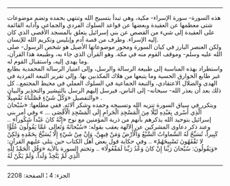 ------------------------------------------------------------------------

هذه السورة- سورة الإسراء- مكية، وهي تبدأ بتسبيح الله وتنتهي بحمده وتضم
موضوعات شتى معظمها عن العقيدة وبعضها عن قواعد السلوك الفردي والجماعي
وآدابه القائمة على العقيدة إلى شيء من القصص عن بني إسرائيل يتعلق بالمسجد
الأقصى الذي كان إليه الإسراء. وطرف من قصة آدم وإبليس وتكريم الله
للإنسان.  
ولكن العنصر البارز في كيان السورة ومحور موضوعاتها الأصيل هو شخص الرسول-
صلى الله عليه وسلم- وموقف القوم منه في مكة. وهو القرآن الذي جاء به،
وطبيعة هذا القرآن، وما يهدي إليه، واستقبال القوم له.  
واستطراد بهذه المناسبة إلى طبيعة الرسالة والرسل، وإلى امتياز الرسالة
المحمدية بطابع غير طابع الخوارق الحسية وما يتبعها من هلاك المكذبين بها.
وإلى تقرير التبعة الفردية في الهدى والضلال الاعتقادي، والتبعة الجماعية
في السلوك العملي في محيط المجتمع.. كل ذلك بعد أن يعذر الله- سبحانه- إلى
الناس، فيرسل إليهم الرسل بالتبشير والتحذير والبيان والتفصيل «وَكُلَّ شَيْءٍ
فَصَّلْناهُ تَفْصِيلًا» .  
ويتكرر في سياق السورة تنزيه الله وتسبيحه وحمده وشكر آلائه. ففي مطلعها:
«سُبْحانَ الَّذِي أَسْرى بِعَبْدِهِ لَيْلًا مِنَ الْمَسْجِدِ الْحَرامِ إِلَى الْمَسْجِدِ الْأَقْصَى ... » وفي
أمر بني إسرائيل بتوحيد الله يذكرهم بأنهم من ذرية المؤمنين مع نوح «إِنَّهُ
كانَ عَبْداً شَكُوراً» .. وعند ذكر دعاوى المشركين عن الآلهة يعقب بقوله: «سُبْحانَهُ
وَتَعالى عَمَّا يَقُولُونَ عُلُوًّا كَبِيراً، تُسَبِّحُ لَهُ السَّماواتُ السَّبْعُ وَالْأَرْضُ وَمَنْ فِيهِنَّ،
وَإِنْ مِنْ شَيْءٍ إِلَّا يُسَبِّحُ بِحَمْدِهِ وَلكِنْ لا تَفْقَهُونَ تَسْبِيحَهُمْ» .. وفي حكاية قول بعض
أهل الكتاب حين يتلى عليهم القرآن: «وَيَقُولُونَ: سُبْحانَ رَبِّنا إِنْ كانَ وَعْدُ رَبِّنا
لَمَفْعُولًا» .. وتختم السورة بالآية «وَقُلِ الْحَمْدُ لِلَّهِ الَّذِي لَمْ يَتَّخِذْ وَلَداً، وَلَمْ
يَكُنْ لَهُ

------------------------------------------------------------------------

الجزء: 4 ¦ الصفحة: 2208
